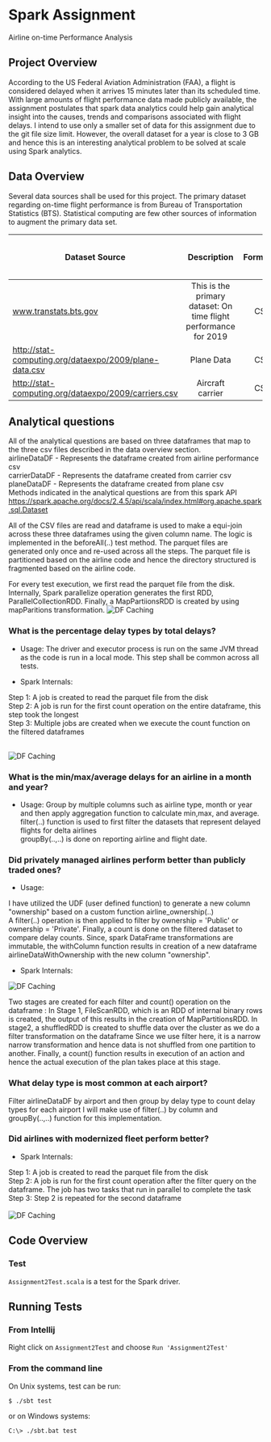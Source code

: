 # Spark Assignment
Airline on-time Performance Analysis

## Project Overview
According to the US Federal Aviation Administration (FAA), a flight is considered delayed when it arrives 15 minutes later than its scheduled time. 
With large amounts of flight performance data made publicly available, the assignment postulates that spark data analytics could help gain analytical insight into the causes, trends and comparisons associated with flight delays.
I intend to use only a smaller set of data for this assignment due to the git file size limit. However, the overall dataset for a year is close to 3 GB and hence this is an interesting analytical problem to be solved at scale using Spark analytics.

## Data Overview
Several data sources shall be used for this project. The primary dataset regarding on-time flight performance is from Bureau of Transportation Statistics (BTS). Statistical computing are few other sources of information to augment the primary data set.

| Dataset Source        | Description           | Format  | Size (rows, columns, file size)|
| ------------- |:-------------:| -----:|-----:|
| www.transtats.bts.gov      | This is the primary dataset: On time flight performance for 2019 | CSV |149033, 110, 39MB |
| http://stat-computing.org/dataexpo/2009/plane-data.csv      | Plane Data      |   CSV |5029, 9, 420 KB |
| http://stat-computing.org/dataexpo/2009/carriers.csv | Aircraft carrier      |    CSV |1491, 2, 44 KB |


## Analytical questions
All of the analytical questions are based on three dataframes that map to the three csv files described in the data overview section.<br/>
airlineDataDF - Represents the dataframe created from airline performance csv <br/>
carrierDataDF - Represents the dataframe created from carrier csv<br/>
planeDataDF - Represents the dataframe created from plane csv<br/>
Methods indicated in the analytical questions are from this spark API
https://spark.apache.org/docs/2.4.5/api/scala/index.html#org.apache.spark.sql.Dataset

All of the CSV files are read and dataframe is used to make a equi-join across these three dataframes using the given column name.
The logic is implemented in the beforeAll(..) test method. The parquet files are generated only once and re-used across all the steps.
The parquet file is partitioned based on the airline code and hence the directory structured is fragmented based on the airline code. 

For every test execution, we first read the parquet file from the disk.
Internally, Spark parallelize operation generates the first RDD,  ParallelCollectionRDD.
Finally, a MapPartiionsRDD is created by using mapParitions transformation.
![DF Caching](data/problem_1.png)
### What is the percentage delay types by total delays?
- Usage:
The driver and executor process is run on the same JVM thread as the code is run in a local mode.
This step shall be common across all tests.<br/>

- Spark Internals:

Step 1: A job is created to read the parquet file from the disk<br/>
Step 2: A job is run for the first count operation on the entire dataframe, this step took the longest<br/>
Step 3: Multiple jobs are created when we execute the count function on the filtered dataframes <br/><br/>

![DF Caching](data/problem1_with_cache.png)

### What is the min/max/average delays for an airline in a month and year?
- Usage:
Group by multiple columns such as airline type, month or year and then apply aggregation function to calculate min,max, and average.<br/>
filter(..) function is used to first filter the datasets that represent delayed flights for delta airlines <br/>
groupBy(..,..) is done on reporting airline and flight date.

### Did privately managed airlines perform better than publicly traded ones?
- Usage:

I have utilized the UDF (user defined function) to generate a new column "ownership" based on a custom function airline_ownership(..) <br/>
A filter(..) operation is then applied to filter by ownership = 'Public' or ownership = 'Private'.
Finally, a count is done on the filtered dataset to compare delay counts.
Since, spark DataFrame transformations are immutable, the withColumn function results in creation of a new dataframe airlineDataWithOwnership with the new column "ownership".

- Spark Internals:

![DF Caching](data/problem3_pic.png)

Two stages are created for each filter and count() operation on the dataframe :
In Stage 1, FileScanRDD, which is an RDD of internal binary rows is created, the output of this results in the creation of MapPartitionsRDD. 
In stage2, a shuffledRDD is created to shuffle data over the cluster as we do a filter transformation on the dataframe
Since we use filter here, it is a narrow narrow transformation and hence data is not shuffled from one partition to another.
Finally, a count() function results in execution of an action and hence the actual execution of the plan takes place at this stage.

### What delay type is most common at each airport?
Filter airlineDataDF by airport and then group by delay type to count delay types for each airport
I will make use of filter(..) by column and groupBy(..,..) function for this implementation.

### Did airlines with modernized fleet perform better?
- Spark Internals:

Step 1: A job is created to read the parquet file from the disk<br/>
Step 2: A job is run for the first count operation after the filter query on the dataframe. The job has two tasks that run in parallel to complete the task<br/>
Step 3: Step 2 is repeated for the second dataframe<br/><br/>
![DF Caching](data/problem5_with_cache.png)


## Code Overview

### Test

`Assignment2Test.scala` is a test for the Spark driver. 


## Running Tests

### From Intellij

Right click on `Assignment2Test` and choose `Run 'Assignment2Test'`

### From the command line

On Unix systems, test can be run:

```shell script
$ ./sbt test
```

or on Windows systems:

```shell script
C:\> ./sbt.bat test
```

